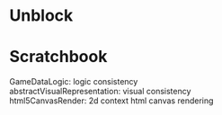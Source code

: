 Unblock
==================

Scratchbook
==================

GameDataLogic: logic consistency  
abstractVisualRepresentation: visual consistency  
html5CanvasRender: 2d context html canvas rendering
